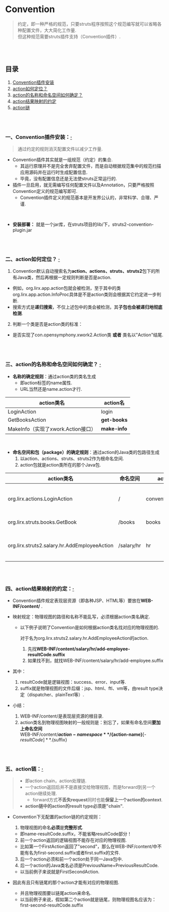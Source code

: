 # Convention
> 约定，即一种严格的规范，只要struts程序按照这个规范编写就可以省略各种配置文件，大大简化工作量.<br>
> 但这种规范需要struts插件支持（Convention插件）.

<br><br>

## 目录
1. [Convention插件安装](#一convention插件安装)
2. [action如何定位？](#二action如何定位--)
3. [action的名称和命名空间如何确定？](#三action的名称和命名空间如何确定--)
4. [action结果映射的约定](#四action结果映射的约定)
5. [action链](#五action链)

<br><br>

### 一、Convention插件安装：[·](#目录)
> 通过约定的规则消灭配置文件以减少工作量.

- Convention插件其实就是一组规范（约定）的集合.
  - 其运行原理并不是完全舍弃配置文件，而是自动根据规范集中的规范扫描应用源码并在运行时生成配置信息.
  - 毕竟，没有配置信息还是无法使struts正常运行的.
- 插件一旦启用，就无需编写任何配置文件以及Annotation，只要严格按照Convention定义的规范编写即可.
  - Convention插件定义的规范基本是开发界公认的，非常科学、合理、严谨.

<br>

- **安装部署：** 就是一个jar库，在struts项目的lib/下，struts2-convention-plugin.jar

<br><br>

### 二、action如何定位？  [·](#目录)

1. Convention默认自动搜索名为**action、actions、struts、struts2**包下的所有Java类，然后再根据一定规则判断是否是action.
  - 例如，org.lirx.app.action包就会被检测，至于其中的类org.lirx.app.action.InfoProc具体是不是action类则会根据其它约定进一步判断.
  - 搜索方式是**递归搜索**，不仅上述包中的类会被检测，其**子包也会被递归地彻底检测**.
2. 判断一个类是否是action类的标准：
  - 是否实现了con.opensymphony.xwork2.Action类 **或者** 类名以"Action"结尾.

<br><br>

### 三、action的名称和命名空间如何确定？  [·](#目录)

- **名称的确定规则**：通过action类的类名生成
  - 即action标签的name属性.
  - URL当然还是name.action才行.

| action类名 | action名 |
| --- | --- |
| LoginAction | login |
| GetBooksAction | **get-books** |
| MakeInfo（实现了xwork.Action接口）| **make-info** |

<br>

- **命名空间和包（package）的确定规则**：通过action的Java类的包路径生成
  1. 以action、actions、struts、struts2作为根命名空间.
  2. action包就是action类所在的那个Java包.

| action类名 | 命名空间 | action包 | 说明 |
| --- | --- | --- | --- |
| org.lirx.actions.LoginAction | / | conventionDefualt | 是Convention插件提供的顶级抽象包，作用类似于default-package |
| org.lirx.struts.books.GetBook | /books | books | books的父包是conventionDefualt |
| org.lirx.struts2.salary.hr.AddEmployeeAction | /salary/hr | hr | hr的父包是salary，salary的父包是conventionDefualt |

<br><br>

### 四、action结果映射的约定：[·](#目录)
- Convention插件规定表现层资源（即各种JSP、HTML等）要放在**WEB-INF/content/** .
- 映射规定：物理视图的路径和名称不能乱写，必须根据action类名确定.
  - 以下例子说明了Convention是如何根据action类名找对应的物理视图的.


    对于名为org.lirx.struts2.salary.hr.AddEmployeeAction的action.
      1. 先找**WEB-INF/content/**salary/hr/add-employee**-resultCode**.**suffix**
      2. 如果找不到，就找WEB-INF/content/salary/hr/add-employee.suffix


- 其中：
  1. resultCode就是逻辑视图：success、error、input等.
  2. suffix就是物理视图的文件后缀：jsp、html、ftl、vm等，由result type决定（dispatcher、plainText等）.
- 小结：
  1. WEB-INF/content/是表现层资源的根目录.
  2. action类名到物理视图映射的一般规则是：别忘了，如果有命名空间**要加上命名空间**<br>
  WEB-INF/content/**${action-namespace}**/${action-name}**[-${resultCode}]**.${suffix}

<br><br>

### 五、action链：[·](#目录)
> - 即action chain，action处理链.
> - 一个action返回后并不是直接交给物理视图，而是forward到另一个action继续处理.
>   - forward方式**不丢失request**同时也能**保留上一个action的context**.
> - **action链中的action的result type必须是"chain".**


- Convention下无配置的action链的约定规则：
  1. 物理视图的命名**必须**是**完整形式**.
    - 即name-resultCode.suffix，不能省略resultCode部分！
  2. 前一个action返回的逻辑视图不能存在对应的物理视图.
    - 比如第一个FirstAction返回了"second"，那么在WEB-INF/content/中不能有名为first-second.suffix或者first.suffix的文件.
  3. 后一个action必须和前一个action处于同一Java包中.
  4. 后一个action的Java类名必须是PreviousName+PreviousResultCode.
    - 以当前例子来说就是FirstSecondAction.


- 因此有且只有链尾的那个action才能有对应的物理视图.
  - 并且物理视图要以链尾action来命名.
  - 以当前例子来说，假如第二个action就是链尾，则物理视图名应该为：<br>
  first-second-resultCode.suffix
